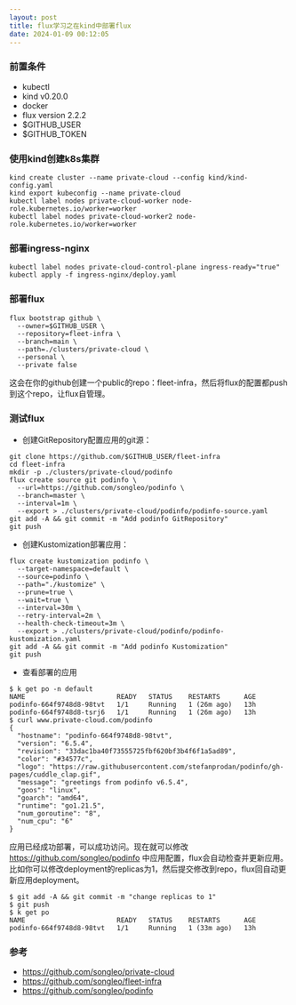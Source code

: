 ```yaml
---
layout: post
title: flux学习之在kind中部署flux
date: 2024-01-09 00:12:05
---
```


### 前置条件

- kubectl
- kind v0.20.0
- docker
- flux version 2.2.2
- $GITHUB_USER
- $GITHUB_TOKEN

### 使用kind创建k8s集群

```
kind create cluster --name private-cloud --config kind/kind-config.yaml
kind export kubeconfig --name private-cloud
kubectl label nodes private-cloud-worker node-role.kubernetes.io/worker=worker
kubectl label nodes private-cloud-worker2 node-role.kubernetes.io/worker=worker
```

### 部署ingress-nginx

```
kubectl label nodes private-cloud-control-plane ingress-ready="true"
kubectl apply -f ingress-nginx/deploy.yaml
```

### 部署flux

```
flux bootstrap github \
  --owner=$GITHUB_USER \
  --repository=fleet-infra \
  --branch=main \
  --path=./clusters/private-cloud \
  --personal \
  --private false
```

这会在你的github创建一个public的repo：fleet-infra，然后将flux的配置都push到这个repo，让flux自管理。

### 测试flux

- 创建GitRepository配置应用的git源：

```
git clone https://github.com/$GITHUB_USER/fleet-infra
cd fleet-infra
mkdir -p ./clusters/private-cloud/podinfo
flux create source git podinfo \
  --url=https://github.com/songleo/podinfo \
  --branch=master \
  --interval=1m \
  --export > ./clusters/private-cloud/podinfo/podinfo-source.yaml
git add -A && git commit -m "Add podinfo GitRepository"
git push
```
- 创建Kustomization部署应用：

```
flux create kustomization podinfo \
  --target-namespace=default \
  --source=podinfo \
  --path="./kustomize" \
  --prune=true \
  --wait=true \
  --interval=30m \
  --retry-interval=2m \
  --health-check-timeout=3m \
  --export > ./clusters/private-cloud/podinfo/podinfo-kustomization.yaml
git add -A && git commit -m "Add podinfo Kustomization"
git push
```

- 查看部署的应用

```
$ k get po -n default
NAME                       READY   STATUS    RESTARTS      AGE
podinfo-664f9748d8-98tvt   1/1     Running   1 (26m ago)   13h
podinfo-664f9748d8-tsrj6   1/1     Running   1 (26m ago)   13h
$ curl www.private-cloud.com/podinfo
{
  "hostname": "podinfo-664f9748d8-98tvt",
  "version": "6.5.4",
  "revision": "33dac1ba40f73555725fbf620bf3b4f6f1a5ad89",
  "color": "#34577c",
  "logo": "https://raw.githubusercontent.com/stefanprodan/podinfo/gh-pages/cuddle_clap.gif",
  "message": "greetings from podinfo v6.5.4",
  "goos": "linux",
  "goarch": "amd64",
  "runtime": "go1.21.5",
  "num_goroutine": "8",
  "num_cpu": "6"
}
```

应用已经成功部署，可以成功访问。现在就可以修改 https://github.com/songleo/podinfo 中应用配置，flux会自动检查并更新应用。比如你可以修改deployment的replicas为1，然后提交修改到repo，flux回自动更新应用deployment。

```
$ git add -A && git commit -m "change replicas to 1"
$ git push
$ k get po
NAME                       READY   STATUS    RESTARTS      AGE
podinfo-664f9748d8-98tvt   1/1     Running   1 (33m ago)   13h
```

### 参考

- https://github.com/songleo/private-cloud
- https://github.com/songleo/fleet-infra
- https://github.com/songleo/podinfo
